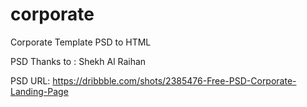 # corporate
Corporate Template PSD to HTML

PSD Thanks to : Shekh Al Raihan

PSD URL: https://dribbble.com/shots/2385476-Free-PSD-Corporate-Landing-Page
